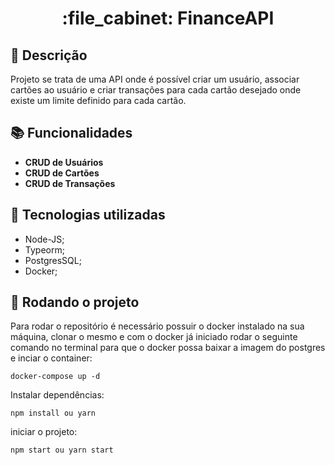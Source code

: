<h1 align="center">:file_cabinet: FinanceAPI</h1>

## :memo: Descrição

Projeto se trata de uma API onde é possível criar um usuário, associar cartões ao usuário e criar transações para cada cartão desejado
onde existe um limite definido para cada cartão.

## :books: Funcionalidades

- <b>CRUD de Usuários</b>
- <b>CRUD de Cartões</b>
- <b>CRUD de Transações</b>

## :wrench: Tecnologias utilizadas

- Node-JS;
- Typeorm;
- PostgresSQL;
- Docker;

## :rocket: Rodando o projeto

Para rodar o repositório é necessário possuir o docker instalado na sua máquina, clonar o mesmo e com o docker já iniciado
rodar o seguinte comando no terminal para que o docker possa baixar a imagem do postgres e inciar o container:

```
docker-compose up -d
```

Instalar dependências:

```
npm install ou yarn
```

iniciar o projeto:

```
npm start ou yarn start
```
